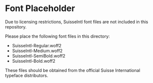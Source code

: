 # Font Placeholder

Due to licensing restrictions, SuisseIntl font files are not included in this repository.

Please place the following font files in this directory:
- SuisseIntl-Regular.woff2
- SuisseIntl-Medium.woff2  
- SuisseIntl-SemiBold.woff2
- SuisseIntl-Bold.woff2

These files should be obtained from the official Suisse International typeface distributors.